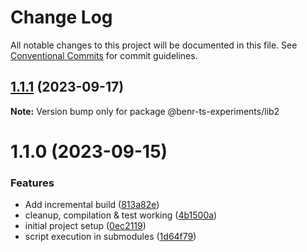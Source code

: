 # Change Log

All notable changes to this project will be documented in this file.
See [Conventional Commits](https://conventionalcommits.org) for commit guidelines.

## [1.1.1](https://github.com/benr-dev/ts-experiments/compare/@benr-ts-experiments/lib2@1.1.0...@benr-ts-experiments/lib2@1.1.1) (2023-09-17)

**Note:** Version bump only for package @benr-ts-experiments/lib2

# 1.1.0 (2023-09-15)

### Features

- Add incremental build ([813a82e](https://github.com/benr-dev/ts-experiments/commit/813a82ee03ae35455f0097d0481f6e114cc000db))
- cleanup, compilation & test working ([4b1500a](https://github.com/benr-dev/ts-experiments/commit/4b1500ab8b30573cbf6c8fc21fb3feced62035dd))
- initial project setup ([0ec2119](https://github.com/benr-dev/ts-experiments/commit/0ec211973c7a976e3f3778b9c51d4c0cb2e524a9))
- script execution in submodules ([1d64f79](https://github.com/benr-dev/ts-experiments/commit/1d64f79a5ebbc8e8465f419c2ce994a4b9b3679a))
